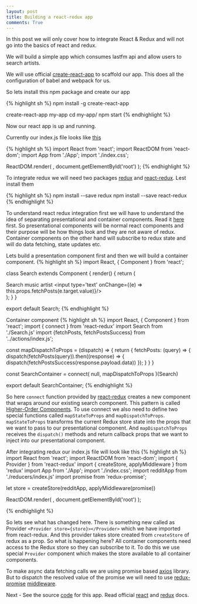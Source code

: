 ```yaml
---
layout: post
title: Building a react-redux app
comments: True
---
```


In this post we will only cover how to integrate React & Redux and will not go into the basics of react and redux.

We will build a simple app which consumes lastfm api and allow users to search artists.

We will use official [create-react-app](https://github.com/facebookincubator/create-react-app) to scaffold our app.
This does all the configuration of babel and webpack for us.

So lets install this npm package and create our app

{% highlight sh %}
npm install -g create-react-app

create-react-app my-app
cd my-app/
npm start
{% endhighlight %}

Now our react app is up and running.

Currently our index.js file looks like [this](https://github.com/vaibhavkhl/reddit-react-redux/blob/d98a1dd62c21bbc7659cb7b990a64cd1dd7e852f/src/index.js)

{% highlight sh %}
import React from 'react';
import ReactDOM from 'react-dom';
import App from './App';
import './index.css';

ReactDOM.render(
  <App />,
  document.getElementById('root')
);
{% endhighlight %}

To integrate redux we will need two packages [redux](https://github.com/reactjs/redux) and [react-redux](https://github.com/reactjs/react-redux). Lest install them

{% highlight sh %}
npm install --save redux
npm install --save react-redux
{% endhighlight %}

To understand react redux integration first we will have to understand the idea of separating presentational and container components. Read it [here](http://redux.js.org/docs/basics/UsageWithReact.html#presentational-and-container-components) first.
So presentational components will be normal react components and their purpose will be how things look and they are not aware of redux. Container components on the other hand will subscribe to redux state and will do data fetching, state updates etc.

Lets build a presentation component first and then we will build a container component.
{% highlight sh %}
import React, { Component } from 'react';

class Search extends Component {
  render() {
    return (
      <div>
        Search music artist <input type='text' onChange={(e) => this.props.fetchPosts(e.target.value)}/>
      </div>
    );
  }
}

export default Search;
{% endhighlight %}

Container component
{% highlight sh %}
import React, { Component } from 'react';
import { connect } from 'react-redux'
import Search from './Search.js'
import {fetchPosts, fetchPostsSuccess} from '../actions/index.js';

const mapDispatchToProps = (dispatch) => {
  return {
    fetchPosts: (query) => {
      dispatch(fetchPosts(query)).then((response) => {
        dispatch(fetchPostsSuccess(response.payload.data))
      });
    }
  }
}

const SearchContainer = connect(
  null,
  mapDispatchToProps
)(Search)

export default SearchContainer;
{% endhighlight %}

So here ```connect``` function provided by [react-redux](https://github.com/reactjs/react-redux) creates a new component that wraps around our existing search component.
This pattern is called [Higher-Order Components](https://medium.com/@dan_abramov/mixins-are-dead-long-live-higher-order-components-94a0d2f9e750#.f8xlk87pc).
To use connect we also need to define two special functions called ```mapStateToProps``` and ```mapDispatchToProps```.
```mapStateToProps``` transforms the current Redux store state into the props that we want to pass to our presentational component. And ```mapDispatchToProps``` receives the ```dispatch()``` methods and return callback props that we want to inject into our presentational component.

After integrating redux our index.js file will look like this
{% highlight sh %}
import React from 'react';
import ReactDOM from 'react-dom';
import { Provider } from 'react-redux'
import { createStore, applyMiddleware } from 'redux'
import App from './App';
import './index.css';
import redditApp from './reducers/index.js'
import promise from 'redux-promise';

let store = createStore(redditApp, applyMiddleware(promise))

ReactDOM.render(
  <Provider store={store}>
    <App />
  </Provider>,
  document.getElementById('root')
);

{% endhighlight %}

So lets see what has changed here. There is something new called as Provider ```<Provider store={store}></Provider>``` which we have imported from react-redux.
And this provider takes store created from ```createStore``` of redux as a prop. So what is happening here?
All container components need access to the Redux store so they can subscribe to it. To do this we use special ```Provider``` component which makes the store available to all container components.

To make async data fetching calls we are using promise based [axios](https://github.com/mzabriskie/axios) library. But to dispatch the resolved value of the promise we will need to use [redux-promise](https://github.com/acdlite/redux-promise) [middleware](http://redux.js.org/docs/api/applyMiddleware.html).

Next - See the source [code](https://github.com/vaibhavkhl/reddit-react-redux) for this app.
Read official [react](https://facebook.github.io/react/docs/hello-world.html) and [redux](http://redux.js.org/docs/introduction/) docs.
